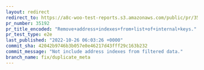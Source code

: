```yaml
---
layout: redirect
redirect_to: https://a8c-woo-test-reports.s3.amazonaws.com/public/pr/35192/e2e/index.html
pr_number: 35192
pr_title_encoded: "Remove+address+indexes+from+list+of+internal+keys."
pr_test_type: e2e
last_published: "2022-10-26 06:03:26 +0000"
commit_sha: 42042b9746b3b057e0e46217d43fff29c163b232
commit_message: "Not include address indexes from filtered data."
branch_name: fix/duplicate_meta
---
```

